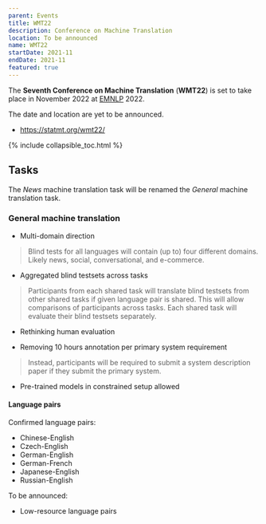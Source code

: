 ```yaml
---
parent: Events
title: WMT22
description: Conference on Machine Translation
location: To be announced
name: WMT22
startDate: 2021-11
endDate: 2021-11
featured: true
---
```


The **Seventh Conference on Machine Translation** (**WMT22**) is set to take place in November 2022 at [EMNLP](http://emnlp.org) 2022.

The date and location are yet to be announced.

- https://statmt.org/wmt22/

{% include collapsible_toc.html %}

## Tasks

The *News* machine translation task will be renamed the *General* machine translation task.

### General machine translation

- Multi-domain direction

> Blind tests for all languages will contain (up to) four different domains. Likely news, social, conversational, and e-commerce.

- Aggregated blind testsets across tasks

> Participants from each shared task will translate blind testsets from other shared tasks if given language pair is shared. This will allow comparisons of participants across tasks. Each shared task will evaluate their blind testsets separately.

- Rethinking human evaluation

- Removing 10 hours annotation per primary system requirement

> Instead, participants will be required to submit a system description paper if they submit the primary system.

- Pre-trained models in constrained setup allowed


#### Language pairs

Confirmed language pairs:
- Chinese-English
- Czech-English
- German-English
- German-French
- Japanese-English
- Russian-English

To be announced:
- Low-resource language pairs


